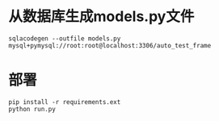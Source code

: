 # 从数据库生成models.py文件
    sqlacodegen --outfile models.py mysql+pymysql://root:root@localhost:3306/auto_test_frame
   
# 部署
    pip install -r requirements.ext
    python run.py